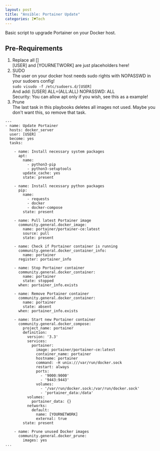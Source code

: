 ```yaml
---
layout: post
title: "Ansible: Portainer Update"
categories: I♥Tech
---
```


Basic script to upgrade Portainer on your Docker host.

## Pre-Requirements

1. Replace all []\
   [USER] and [YOURNETWORK] are just placeholders here!
2. SUDO\
   The user on your docker host needs sudo rights with NOPASSWD in your sudoers config!\
   `sudo visudo -f /etc/sudoers.d/[USER]`\
   And add: [USER] ALL=(ALL:ALL) NOPASSWD: ALL\
   Security: You can allow apt only if you wish, see this as a example!
3. Prune\
   The last task in this playbooks deletes all images not used. Maybe you don't want this, so remove that task.

```
---
- name: Update Portainer
  hosts: docker_server
  user: [USER]
  become: yes
  tasks:
    
    - name: Install necessary system packages
      apt: 
        name: 
          - python3-pip
          - python3-setuptools
        update_cache: yes
        state: present

    - name: Install necessary python packages
      pip:
        name:
          - requests
          - docker
          - docker-compose
        state: present

    - name: Pull latest Portainer image
      community.general.docker_image:
        name: portainer/portainer-ce:latest
        source: pull
        state: present

    - name: Check if Portainer container is running
      community.general.docker_container_info:
        name: portainer
      register: portainer_info

    - name: Stop Portainer container
      community.general.docker_container:
        name: portainer
        state: stopped
      when: portainer_info.exists

    - name: Remove Portainer container
      community.general.docker_container:
        name: portainer
        state: absent
      when: portainer_info.exists

    - name: Start new Portainer container
      community.general.docker_compose:
        project_name: portainer
        definition:
          version: '3.3'
          services:
            portainer:
              image: portainer/portainer-ce:latest
              container_name: portainer
              hostname: portainer
              command: -H unix:///var/run/docker.sock
              restart: always
              ports:
                - '9000:9000'
                - '9443:9443'
              volumes:
                - '/var/run/docker.sock:/var/run/docker.sock'
                - 'portainer_data:/data'
          volumes:
            portainer_data: {}
          networks:
            default:
              name: [YOURNETWORK]
              external: true
        state: present

    - name: Prune unused Docker images
      community.general.docker_prune:
        images: yes
...

```